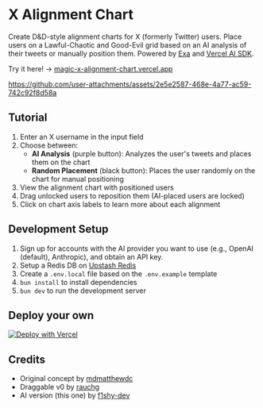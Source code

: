 # X Alignment Chart

Create D&D-style alignment charts for X (formerly Twitter) users. Place users on a Lawful-Chaotic and Good-Evil grid based on an AI analysis of their tweets or manually position them. Powered by [Exa](https://exa.ai/) and [Vercel AI SDK](https://sdk.vercel.ai).

Try it here! → [magic-x-alignment-chart.vercel.app](https://dub.sh/magic-x-alignment-chart/)

https://github.com/user-attachments/assets/2e5e2587-468e-4a77-ac59-742c92f8d58a

## Tutorial

1. Enter an X username in the input field
2. Choose between:
   - **AI Analysis** (purple button): Analyzes the user's tweets and places them on the chart
   - **Random Placement** (black button): Places the user randomly on the chart for manual positioning
3. View the alignment chart with positioned users
4. Drag unlocked users to reposition them (AI-placed users are locked)
5. Click on chart axis labels to learn more about each alignment


## Development Setup

1. Sign up for accounts with the AI provider you want to use (e.g., OpenAI (default), Anthropic), and obtain an API key.
2. Setup a Redis DB on [Upstash Redis](https://upstash.com/)
3. Create a `.env.local` file based on the `.env.example` template
4. `bun install` to install dependencies
5. `bun dev` to run the development server


## Deploy your own

[![Deploy with Vercel](https://vercel.com/button)]([https://vercel.com/new/clone?repository-url=https%3A%2F%2Fgithub.com%2Ff1shy-dev%2Fx-alignment-chart](https://vercel.com/new/clone?repository-url=https%3A%2F%2Fgithub.com%2Ff1shy-dev%2Fx-alignment-chart%2F&env=OPENAI_API_KEY,EXA_API_KEY&integration-ids=oac_V3R1GIpkoJorr6fqyiwdhl17))

## Credits

- Original concept by [mdmatthewdc](https://x.com/mdmathewdc/status/1899767815344722325)
- Draggable v0 by [rauchg](https://x.com/rauchg/status/1899895262023467035)
- AI version (this one) by [f1shy-dev](https://x.com/vishyfishy2/status/1899929030620598508)
